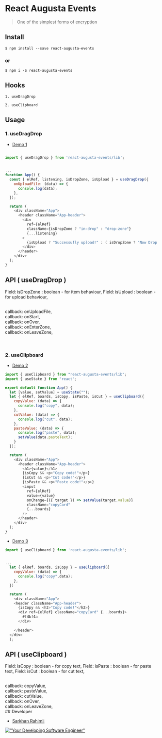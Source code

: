 # React Augusta Events

> One of the simplest forms of encryption

## Install

```
$ npm install --save react-augusta-events
```

### or

```
$ npm i -S react-augusta-events
```
## Hooks

```
1. useDragDrop

2. useClipboard

```
## Usage

### 1. useDragDrop

- [Demo 1](https://codesandbox.io/s/usedragdrop-react-augusta-events-ifyk0s?file=/src/App.tsx)
```js

import { useDragDrop } from 'react-augusta-events/lib';


...
function App() {
  const { elRef, listening, isDropZone, isUpload } = useDragDrop({
    onUploadFile: (data) => {
      console.log(data);
    },
  });

  return (
    <div className="App">
      <header className="App-header">
        <div
          ref={elRef}
          className={isDropZone ? "in-drop" : "drop-zone"}
          {...listening}
        >
          {isUpload ? "Successufly upload!" : ( isDropZone ? "Now Drop you File" : "Upload you file" )}
        </div>
      </header>
    </div>
  );
}
```

## API ( useDragDrop )
Field: isDropZone : boolean - for item behaviour,
Field: isUpload : boolean - for upload behaviour,

<br/>
callback: onUploadFile,
<br/>
callback: onStart,
<br/>
callback: onOver,
<br/>
callback: onEnterZone,
<br/>
callback: onLeaveZone,
<br/>



<br/>
<br/>


### 2. useClipboard

- [Demo 2](https://codesandbox.io/s/gallant-hill-qz49cn?file=/src/App.tsx:23-930)

```js
import { useClipboard } from "react-augusta-events/lib";
import { useState } from "react";

export default function App() {
  let [value, setValue] = useState("");
  let { elRef, boards, isCopy, isPaste, isCut } = useClipboard({
    copyValue: (data) => {
      console.log("copy", data);
    },
    cutValue: (data) => {
      console.log("cut", data);
    },
    pasteValue: (data) => {
      console.log("paste", data);
      setValue(data.pasteText);
    }
  });

  return (
    <div className="App">
      <header className="App-header">
        <h1>{value}</h1>
        {isCopy && <p>"Copy code!"</p>}
        {isCut && <p>"Cut code!"</p>}
        {isPaste && <p>"Paste code!"</p>}
        <input
          ref={elRef}
          value={value}
          onChange={({ target }) => setValue(target.value)}
          className="copyCard"
          {...boards}
        />
      </header>
    </div>
  );
}

```

- [Demo 3](https://codesandbox.io/s/useclipboard-react-augusta-events-2h04e4?file=/src/App.tsx:148-160)

```js
import { useClipboard } from 'react-augusta-events/lib';


...
  let { elRef, boards, isCopy } = useClipboard({
    copyValue: (data) => {
      console.log("copy",data);
    },
  })

  return (
    <div className="App">
    <header className="App-header">
      {isCopy && <h2>"Copy code!"</h2>}
      <div ref={elRef} className="copyCard" {...boards}>
        #f4bf4a 
      </div>
    
    </header>
  </div>
  );
```

## API ( useClipboard )
Field: isCopy : boolean - for copy text,
Field: isPaste : boolean - for paste text,
Field: isCut : boolean - for cut text,

<br/>
callback: copyValue,
<br/>
callback: pasteValue,
<br/>
callback: cutValue,
<br/>
callback: onOver,
<br/>
callback: onLeaveZone,
<br/>
## Developer

- [Sarkhan Rahimli](https://github.com/rahimlisarkhan)

[!["Your Developing Software Engineer"](https://media-exp1.licdn.com/dms/image/C4D03AQENKrP-fvxDeA/profile-displayphoto-shrink_800_800/0/1651258516656?e=1656547200&v=beta&t=QaiZibOa3cTNN64bFzNSt8BWO7NnTqDJkaXM1VP-yrk)](https://github.com/rahimlisarkhan)
